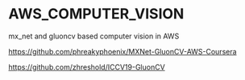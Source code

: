 # AWS_COMPUTER_VISION
mx_net and gluoncv based computer vision in AWS

https://github.com/phreakyphoenix/MXNet-GluonCV-AWS-Coursera


https://github.com/zhreshold/ICCV19-GluonCV
